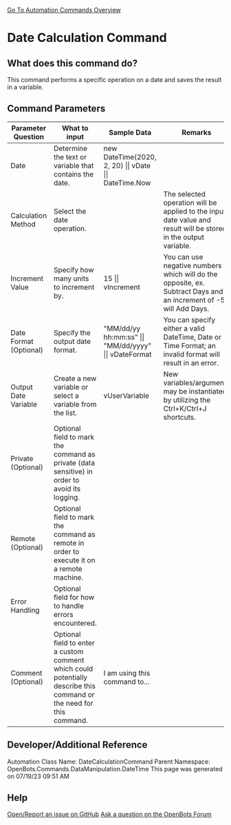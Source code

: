 <!--TITLE: Date Calculation Command -->
<!-- SUBTITLE: a command in the Data Manipulation Commands\DateTime group. -->
[Go To Automation Commands Overview](/automation-commands)


# Date Calculation Command


## What does this command do?
This command performs a specific operation on a date and saves the result in a variable.


## Command Parameters
| Parameter Question   	| What to input  	|  Sample Data 	| Remarks  	|
| ---                    | ---               | ---           | ---       |
|Date|Determine the text or variable that contains the date.|new DateTime(2020, 2, 20) \|\| vDate \|\| DateTime.Now||
|Calculation Method|Select the date operation.||The selected operation will be applied to the input date value and result will be stored in the output variable.|
|Increment Value|Specify how many units to increment by.|15 \|\| vIncrement|You can use negative numbers which will do the opposite, ex. Subtract Days and an increment of -5 will Add Days.|
|Date Format (Optional)|Specify the output date format.|"MM/dd/yy hh:mm:ss" \|\| "MM/dd/yyyy" \|\| vDateFormat|You can specify either a valid DateTime, Date or Time Format; an invalid format will result in an error.|
|Output Date Variable|Create a new variable or select a variable from the list.|vUserVariable|New variables/arguments may be instantiated by utilizing the Ctrl+K/Ctrl+J shortcuts.|
|Private (Optional)|Optional field to mark the command as private (data sensitive) in order to avoid its logging.|||
|Remote (Optional)|Optional field to mark the command as remote in order to execute it on a remote machine.|||
|Error Handling|Optional field for how to handle errors encountered.|||
|Comment (Optional)|Optional field to enter a custom comment which could potentially describe this command or the need for this command.|I am using this command to...||


## Developer/Additional Reference
Automation Class Name: DateCalculationCommand
Parent Namespace: OpenBots.Commands.DataManipulation.DateTime
This page was generated on 07/19/23 09:51 AM


## Help
[Open/Report an issue on GitHub](https://github.com/OpenBotsAI/OpenBots.Studio/issues/new)
[Ask a question on the OpenBots Forum](https://openbots.ai/forums/)
